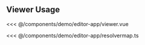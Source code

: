 <script setup>
import Viewer from "./components/demo/editor-app/viewer.vue"
</script>

## Viewer Usage

<DemoContainer>
  <Viewer />
</DemoContainer>

<<< @/components/demo/editor-app/viewer.vue

<<< @/components/demo/editor-app/resolvermap.ts
